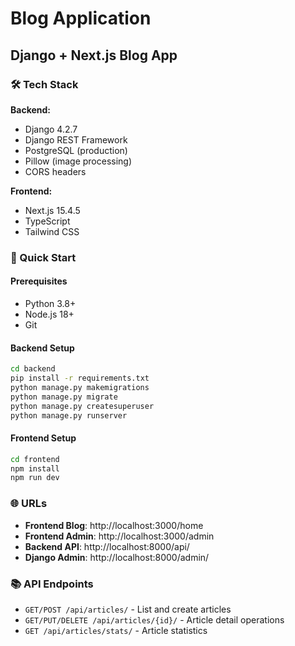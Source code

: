 # Blog Application
## Django + Next.js Blog App

### 🛠️ Tech Stack

**Backend:**
- Django 4.2.7
- Django REST Framework
- PostgreSQL (production)
- Pillow (image processing)
- CORS headers

**Frontend:**
- Next.js 15.4.5
- TypeScript
- Tailwind CSS

### 🚀 Quick Start

#### Prerequisites
- Python 3.8+
- Node.js 18+
- Git

#### Backend Setup
```bash
cd backend
pip install -r requirements.txt
python manage.py makemigrations
python manage.py migrate
python manage.py createsuperuser
python manage.py runserver
```

#### Frontend Setup
```bash
cd frontend
npm install
npm run dev
```

### 🌐 URLs

- **Frontend Blog**: http://localhost:3000/home
- **Frontend Admin**: http://localhost:3000/admin
- **Backend API**: http://localhost:8000/api/
- **Django Admin**: http://localhost:8000/admin/

### 📚 API Endpoints

- `GET/POST /api/articles/` - List and create articles
- `GET/PUT/DELETE /api/articles/{id}/` - Article detail operations
- `GET /api/articles/stats/` - Article statistics

